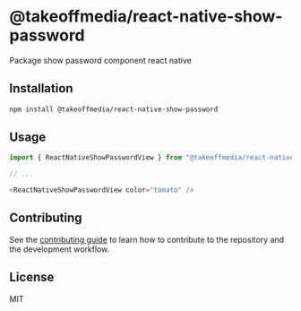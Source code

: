 # @takeoffmedia/react-native-show-password

Package show password component react native

## Installation

```sh
npm install @takeoffmedia/react-native-show-password
```

## Usage

```js
import { ReactNativeShowPasswordView } from "@takeoffmedia/react-native-show-password";

// ...

<ReactNativeShowPasswordView color="tomato" />
```

## Contributing

See the [contributing guide](CONTRIBUTING.md) to learn how to contribute to the repository and the development workflow.

## License

MIT
